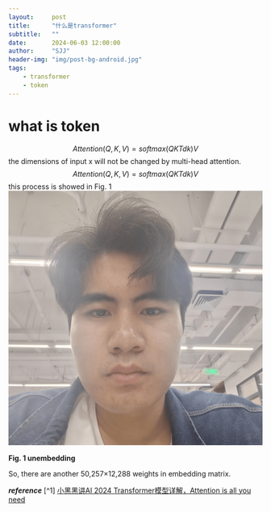 ```yaml
---
layout:     post
title:      "什么是transformer"
subtitle:   ""
date:       2024-06-03 12:00:00
author:     "SJJ"
header-img: "img/post-bg-android.jpg"
tags:
    - transformer
    - token
---
```

# what is token
$$Attention(Q,K,V)=softmax(QKTdk)V$$
the dimensions of input x will not be changed by multi-head attention.
$$Attention(Q,K,V)=softmax(QKTdk)V$$
 this process is showed in Fig. 1
![在这里插入图片描述](img/SJJ.png)

**Fig. 1 unembedding**

So, there are another 50,257×12,288 weights in embedding matrix.

***reference***
[^1] [小黑黑讲AI 2024 Transformer模型详解，Attention is all you need](https://www.bilibili.com/video/BV14m421u7EM/)


